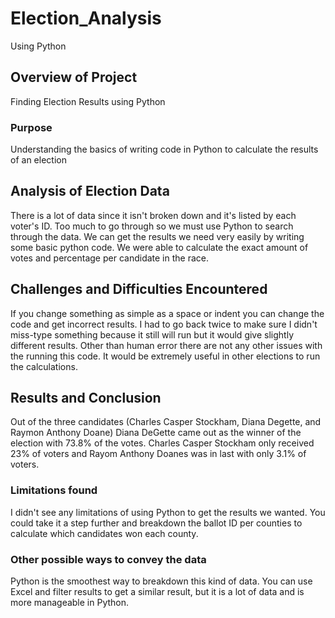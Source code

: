 # Election_Analysis
Using Python

## Overview of Project
Finding Election Results using Python

### Purpose
Understanding the basics of writing code in Python to calculate the results of an election

## Analysis of Election Data
There is a lot of data since it isn't broken down and it's listed by each voter's ID. Too much to go through so we must use Python to search through the data. We can get the results we need very easily by writing some basic python code. We were able to calculate the exact amount of votes and percentage per candidate in the race.  

## Challenges and Difficulties Encountered
If you change something as simple as a space or indent you can change the code and get incorrect results. I had to go back twice to make sure I didn't miss-type something because it still will run but it would give slightly different results. Other than human error there are not any other issues with the running this code. It would be extremely useful in other elections to run the calculations.

## Results and Conclusion
Out of the three candidates (Charles Casper Stockham, Diana Degette, and Raymon Anthony Doane) Diana DeGette came out as the winner of the election with 73.8% of the votes. Charles Casper Stockham only received 23% of voters and Rayom Anthony Doanes was in last with only 3.1% of voters. 

### Limitations found
I didn't see any limitations of using Python to get the results we wanted. 
You could take it a step further and breakdown the ballot ID per counties to calculate which candidates won each county.

### Other possible ways to convey the data
Python is the smoothest way to breakdown this kind of data. You can use Excel and filter results to get a similar result, but it is a lot of data and is more manageable in Python.

